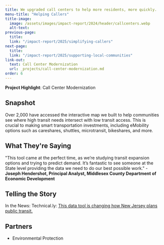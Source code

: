 ```yaml
---
title: We upgraded call centers to help more residents, more quickly.
menu-title: "Helping Callers"
title-image:
  image: /assets/images/impact-report/2024/header/callcenters.webp
  alt-text:
previous-page:
  title:
  link: "/impact-report/2025/simplifying-callers"
next-page:
  title:
  link: "/impact-report/2025/supporting-local-communities"
link-out:
  text: Call Center Modernization
  url: _projects/call-center-modernization.md
order: 6
---
```


<div class="usa-alert usa-alert--info usa-alert--no-icon">
    <div class="usa-alert__body">
        <p class="usa-alert__text">
            <strong> Project Highlight</strong>: Call Center Modernization
        </p>
    </div>
</div>

## Snapshot

Over 2,000 have accessed the interactive map we built to help communities see where high transit needs intersect with low transit access. This is crucial to making smart transportation investments, including eMobility options such as careshares, shuttles, microtransit, bikeshares, and more.

## What They're Saying

"This tool came at the perfect time, as we’re studying transit expansion options and trying to predict demand. It’s fantastic to see someone at the State level providing the data we need to do our best possible work."
\- **Joseph Hendershot, Principal Analyst, Middlesex County Department of Economic Development**

## Telling the Story

In the News: Technical.ly: [This data tool is changing how New Jersey plans public transit.](https://technical.ly/civics/new-jersey-transportation-needs-index-guest-post/)

## Partners

- Environmental Protection
